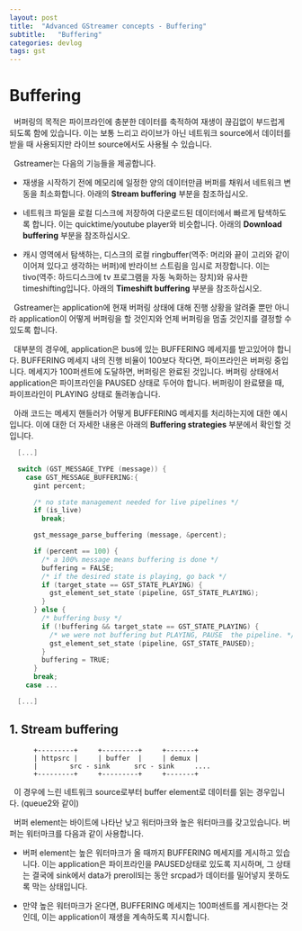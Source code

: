 ```yaml
---
layout: post
title:  "Advanced GStreamer concepts - Buffering"
subtitle:   "Buffering"
categories: devlog
tags: gst
---
```


<style>
.fill_color {background-color:rgba(164,164,164,0.7);border-radius:4px;padding:2px;}
.blue_l {color:#323C73;}
</style>

# __Buffering__

&nbsp; 버퍼링의 목적은 파이프라인에 충분한 데이터를 축적하여 재생이 끊김없이 부드럽게 되도록 함에 있습니다. 이는 보통 느리고 라이브가 아닌 네트워크 source에서 데이터를 받을 때 사용되지만 라이브 source에서도 사용될 수 있습니다.

&nbsp; Gstreamer는 다음의 기능들을 제공합니다.

- 재생을 시작하기 전에 메모리에 일정한 양의 데이터만큼 버퍼를 채워서 네트워크 변동을 최소화합니다. 아래의 __Stream buffering__ 부분을 참조하십시오.

- 네트워크 파일을 로컬 디스크에 저장하여 다운로드된 데이터에서 빠르게 탐색하도록 합니다. 이는 quicktime/youtube player와 비슷합니다. 아래의 __Download buffering__ 부분을 참조하십시오.

- 캐시 영역에서 탐색하는, 디스크의 로컬 ringbuffer(역주: 머리와 끝이 고리와 같이 이어져 있다고 생각하는 버퍼)에 반라이브 스트림을 임시로 저장합니다. 이는 tivo(역주: 하드디스크에 tv 프로그램을 자동 녹화하는 장치)와 유사한 timeshifting입니다. 아래의 __Timeshift buffering__ 부분을 참조하십시오.

&nbsp; Gstreamer는 application에 현재 버퍼링 상태에 대해 진행 상황을 알려줄 뿐만 아니라 application이 어떻게 버퍼링을 할 것인지와 언제 버퍼링을 멈출 것인지를 결정할 수 있도록 합니다.

&nbsp; 대부분의 경우에, application은 bus에 있는 BUFFERING 메세지를 받고있어야 합니다. BUFFERING 메세지 내의 진행 비율이 100보다 작다면, 파이프라인은 버퍼링 중입니다. 메세지가 100퍼센트에 도달하면, 버퍼링은 완료된 것입니다. 버퍼링 상태에서 application은 파이프라인을 PAUSED 상태로 두어야 합니다. 버퍼링이 완료됐을 때, 파이프라인이 PLAYING 상태로 돌려놓습니다.

&nbsp; 아래 코드는 메세지 핸들러가 어떻게 BUFFERING 메세지를 처리하는지에 대한 예시입니다. 이에 대한 더 자세한 내용은 아래의 __Buffering strategies__ 부분에서 확인할 것입니다.

```c
  [...]

  switch (GST_MESSAGE_TYPE (message)) {
    case GST_MESSAGE_BUFFERING:{
      gint percent;

      /* no state management needed for live pipelines */
      if (is_live)
        break;

      gst_message_parse_buffering (message, &percent);

      if (percent == 100) {
        /* a 100% message means buffering is done */
        buffering = FALSE;
        /* if the desired state is playing, go back */
        if (target_state == GST_STATE_PLAYING) {
          gst_element_set_state (pipeline, GST_STATE_PLAYING);
        }
      } else {
        /* buffering busy */
        if (!buffering && target_state == GST_STATE_PLAYING) {
          /* we were not buffering but PLAYING, PAUSE  the pipeline. */
          gst_element_set_state (pipeline, GST_STATE_PAUSED);
        }
        buffering = TRUE;
      }
      break;
    case ...

  [...]
```

## __1. Stream buffering__

```
      +---------+     +---------+     +-------+
      | httpsrc |     | buffer  |     | demux |
      |        src - sink      src - sink     ....
      +---------+     +---------+     +-------+

```

&nbsp; 이 경우에 느린 네트워크 source로부터 buffer element로 데이터를 읽는 경우입니다. (queue2와 같이)

&nbsp; 버퍼 element는 바이트에 나타난 낮고 워터마크와 높은 워터마크를 갖고있습니다. 버퍼는 워터마크를 다음과 같이 사용합니다.

- 버퍼 element는 높은 워터마크가 올 때까지 BUFFERING 메세지를 게시하고 있습니다. 이는 application은 파이프라인을 PAUSED상태로 있도록 지시하며, 그 상태는 결국에 sink에서 data가 preroll되는 동안 srcpad가 데이터를 밀어넣지 못하도록 막는 상태입니다.

- 만약 높은 워터마크가 온다면, BUFFERING 메세지는 100퍼센트를 게시한다는 것인데, 이는 application이 재생을 계속하도록 지시합니다.